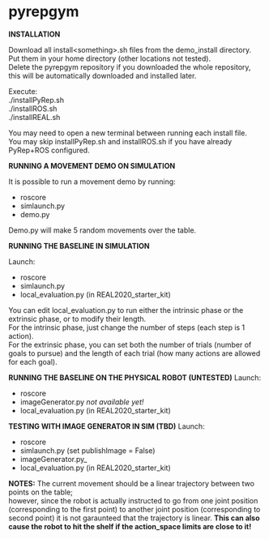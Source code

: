 # pyrepgym

**INSTALLATION**

Download all install&lt;something&gt;.sh files from the demo_install directory.  
Put them in your home directory (other locations not tested).  
Delete the pyrepgym repository if you downloaded the whole repository, this will be automatically downloaded and installed later.  

Execute:  
./installPyRep.sh  
./installROS.sh  
./installREAL.sh  

You may need to open a new terminal between running each install file.  
You may skip installPyRep.sh and installROS.sh if you have already PyRep+ROS configured.  


**RUNNING A MOVEMENT DEMO ON SIMULATION**

It is possible to run a movement demo by running:  
- roscore  
- simlaunch.py  
- demo.py  

Demo.py will make 5 random movements over the table.  

**RUNNING THE BASELINE IN SIMULATION**

Launch:  
- roscore  
- simlaunch.py  
- local\_evaluation.py (in REAL2020_starter_kit)  

You can edit local\_evaluation.py to run either the intrinsic phase or the extrinsic phase, or to modify their length.  
For the intrinsic phase, just change the number of steps (each step is 1 action).  
For the extrinsic phase, you can set both the number of trials (number of goals to pursue) and the length of each trial (how many actions are allowed for each goal).  

**RUNNING THE BASELINE ON THE PHYSICAL ROBOT (UNTESTED)**
Launch:  
- roscore  
- imageGenerator.py _not available yet!_  
- local\_evaluation.py (in REAL2020_starter_kit)  

**TESTING WITH IMAGE GENERATOR IN SIM (TBD)**
Launch:  
- roscore  
- simlaunch.py (set publishImage = False)  
- imageGenerator.py_  
- local\_evaluation.py (in REAL2020_starter_kit)  


**NOTES:**
The current movement should be a linear trajectory between two points on the table;  
however, since the robot is actually instructed to go from one joint position (corresponding to the first point) to another joint position (corresponding to second point) it is not garaunteed that the trajectory is linear. **This can also cause the robot to hit the shelf if the action_space limits are close to it!**








